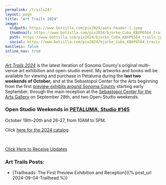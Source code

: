 ```yaml
---
permalink: /trails24/
layout: page
title: "Art Trails 2024"
image:
  oldpath: https://www.botzilla.com/pix2024/aats-header-1.jpeg
  thumbnail: https://www.botzilla.com/pix2024/bjorke_Cuba_KBXP6564_trails.jpg
  path: https://www.botzilla.com/pix2024/bjorke_Cuba_KBXP6564_trails.jpg
  social: https://www.botzilla.com/pix2024/bjorke_Cuba_KBXP6564_trails.jpg
mastless: false
inline_nav: true
---
```


<!-- <figure class="align-center">
<a href="{{ site.url}}/generations"><img src="https://www.botzilla.com/pix2024/covers/Bjorke-Artist-Statement-thumbs.jpg"></a>
<figcaption>A slice of my images and books that will be 
<a href="{{ site.url}}/book24">available at AatS 2024</a>
</figcaption>
</figure> -->

[_Art Trails 2024_](https://www.sonomacountyarttrails.org/) is the latest iteration of Sonoma County's original multi-venue art exhibition and open-studio event. My artworks and books will be available for viewing and purchase in Petaluma during the **last two weekends of October,** and at the Sebastopol Center for the Arts beginning from the first [preview exhibits around Sonoma County](https://www.sonomacountyarttrails.org/preview-exhibits) starting early September, through the main reception at the [Sebastopol Center for the Arts Gallery](https://www.sebarts.org/) on September 28th, and two Open-Studio weekends.

### Open Studio Weekends in <a href="https://maps.app.goo.gl/n7iVpH6hV2J6r7yo6">PETALUMA, Studio #145</a>

October 19th-20th and 26-27, from 10AM to 5PM.

Click [here for the 2024 catalog](https://www.sonomacountyarttrails.org/s/24ATguide_PRESS-1.pdf)

<p>&nbsp;</p>

<a class="btn btn--info btn--large" href="mailto:kevin+aats@vumondo.com?subject=Updates%20on%20Art%20Studio%20Events&body=Please%20keep%20me%20informed%20of%20updates%20on%20sales%20availability%20of%20your%20books%20and%20prints">Click Here to Receive Updates </a>


### Art Trails Posts:

* [Trailheads: The First Preview Exhibition and Reception]({% post_url 2024-09-04-Trailhead %})

<!--
<figure class="align-center">
<img src="https://www.botzilla.com/pix2024/Bjorke-AATS-BizCard-sRGB-web.jpg">
<figcaption>(As seen in the AatS catalog)</figcaption>
</figure>

<figure class="align-center">
<a href="{{ site.url}}/book24"><img src="https://www.botzilla.com/pix2024/author-promo-card.jpg"></a>
<figcaption>Click <a href="{{ site.url}}/book24">here</a> for book info</figcaption>
</figure>

-->

